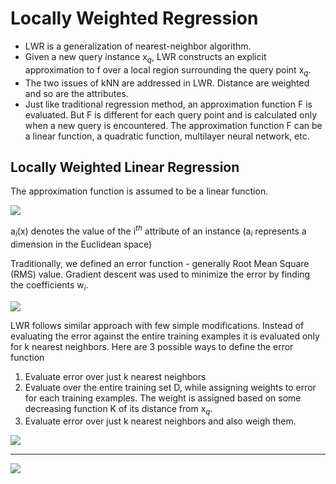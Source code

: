 # Locally Weighted Regression

- LWR is a generalization of nearest-neighbor algorithm.
- Given a new query instance x<sub>*q*</sub>, LWR constructs an explicit approximation to f over a local region surrounding the query point x<sub>*q*</sub>.
- The two issues of kNN are addressed in LWR. Distance are weighted and so are the attributes.
- Just like traditional regression method, an approximation function F is evaluated. But F is different for each query point and is calculated only when a new query is encountered. The approximation function F can be a linear function, a quadratic function, multilayer neural network, etc.

## Locally Weighted Linear Regression

The approximation function is assumed to be a linear function. 

![](http://i.imgur.com/93FgIZL.png)

a<sub>*i*</sub>(x) denotes the value of the i<sup>*th*</sup> attribute of an instance (a<sub>*i*</sub> represents a dimension in the Euclidean space)

Traditionally, we defined an error function - generally Root Mean Square (RMS) value. Gradient descent was used to minimize the error by finding the coefficients w<sub>*i*</sub>.

![](http://i.imgur.com/EHfdzJs.png)

LWR follows similar approach with few simple modifications. Instead of evaluating the error against the entire training examples it is evaluated only for k nearest neighbors. Here are 3 possible ways to define the error function

1. Evaluate error over just k nearest neighbors
2. Evaluate over the entire training set D, while assigning weights to error for each training examples. The weight is assigned based on some decreasing function K of its distance from x<sub>*q*</sub>.
3. Evaluate error over just k nearest neighbors and also weigh them.

![](http://i.imgur.com/O5fO8yA.png)

* * *

![](https://i.imgur.com/b0cBzig.png)